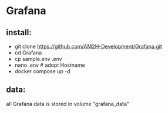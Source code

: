 # Grafana

## install:
* git clone https://github.com/AM2H-Development/Grafana.git
* cd Grafana
* cp sample.env .env
* nano .env # adopt Hostname
* docker compose up -d

## data:
all Grafana data is stored in volume "grafana_data"
